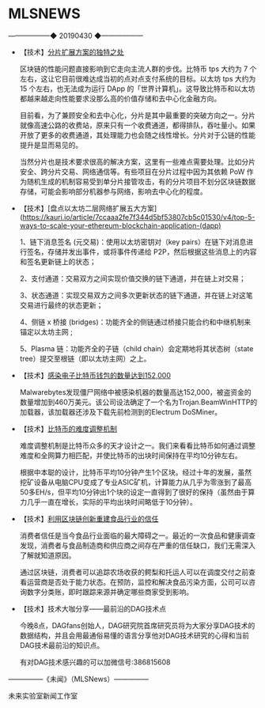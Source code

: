 # ​MLSNEWS
——————◆
20190430
◆——————

* 【技术】[分片扩展方案的独特之处](https://mp.weixin.qq.com/s?__biz=MzAwOTk1NjM0NQ==&mid=2247487043&idx=1&sn=fc2d14e7d4adcf82fae7cacfe529a71e&chksm=9b56f0d5ac2179c375b0e6a862ab6458c24042fdc09bc3bcd963c25e0362cd0d35a44ba63aa9&scene=0&xtrack=1)

  区块链的性能问题直接影响到它走向主流人群的步伐。比特币 tps 大约为 7 个左右，这让它目前很难达成当初的点对点支付系统的目标。以太坊 tps 大约为 15 个左右，也无法成为运行 DApp 的「世界计算机」。这导致比特币和以太坊都越来越走向性能要求没那么高的价值存储和去中心化金融方向。
 
  目前看，为了兼顾安全和去中心化，分片是其中最重要的突破方向之一。分片就像高速公路的收费站，原来只有一个收费通道，都得排队，吞吐量小。如果开放了更多的收费通道，其处理能力也会随之线性增长。分片对于公链的性能提升是显而易见的。
 
  当然分片也是技术要求很高的解决方案，这里有一些难点需要处理。比如分片安全、跨分片交易、网络通信等。有些项目在分片过程中因为其依赖 PoW 作为随机生成的机制容易受到单分片接管攻击，有的分片项目不划分区块链数据存储，可能会影响部分机器参与网络，影响去中心化的程度。
 
* 【技术】[盘点以太坊二层网络扩展五大方案](https://kauri.io/article/7ccaaa2fe7f344d5bf53807cb5c01530/v4/top-5-ways-to-scale-your-ethereum-blockchain-application-(dapp)

  1、链下消息签名 (元交易)：使用以太坊密钥对（key pairs）在链下对消息进行签名，存储并发出事件，或将事件传递给 P2P，然后根据这些消息上的内容和签名更新链上的状态；
  
  2、支付通道：交易双方之间实现价值交换的链下通道，并在链上对交易；

  3、状态通道：实现交易双方之间多次更新状态的链下通道，并在链上对这笔交易进行最终的状态更新；

  4、侧链 x 桥接 (bridges)：功能齐全的侧链通过桥接只能合约和中继机制来锚定以太坊主网 ;

  5、Plasma 链：功能齐全的子链（child chain）会定期地将其状态树（state tree）提交至根链（即以太坊主网）之上。
  
* 【技术】[感染电子比特币钱包的数量达到152,000](https://cointelegraph.com/news/number-of-infected-electrum-bitcoin-wallets-reaches-152-000)

  Malwarebytes发现僵尸网络中被感染机器的数量高达152,000，被盗资金的数量增加到460万美元。该公司设法确定了一个名为Trojan.BeamWinHTTP的加载器，该加载器还涉及下载先前检测到的Electrum DoSMiner。
  
* 【技术】[比特币的难度调整机制](https://mp.weixin.qq.com/s?__biz=MzUzNTg4MTE2MQ==&mid=2247483759&idx=1&sn=9a23ec39d979e009d1a2d4c04a5768f0&chksm=fafff5c9cd887cdfe55a97215ef82471e737636e832b2773ce8d6941f6449debee45346777e5&scene=0&xtrack=1)

  难度调整机制是比特币众多的天才设计之一。我们来看看比特币如何通过调整难度和全网算力相匹配，并使比特币的出块时间保持在平均10分钟左右。

  根据中本聪的设计，比特币平均10分钟产生1个区块。经过十年的发展，虽然挖矿设备从电脑CPU变成了专业ASIC矿机，计算能力从几乎为零涨到了最高50多EH/s，但平均10分钟出1个块的设定一直得到了很好的保持（虽然由于算力几乎一直在增长，实际的平均出块时间略低于10分钟）。
  
* 【技术】[利用区块链创新重建食品行业的信任](https://hackernoon.com/using-blockchain-innovation-to-rebuild-trust-in-the-food-industry-b0d752aca45)

  消费者信任是当今食品行业面临的最大障碍之一。最近的一次食品和健康调查发现，消费者与食品制造商和供应商之间存在严重的信任缺口，我们无需深入了解就知道原因。

  通过区块链，消费者可以追踪农场收获的鳄梨和托运人可以在调度交付之前查看运营商是否处于能力状态。在预防，监控和解决食品污染方面，公司可以咨询数字分类账，即时跟踪来源并确定哪些商家受到影响。
  
* 【技术】技术大咖分享——最前沿的DAG技术点

  今晚8点，DAGfans创始人，DAG研究院首席研究员将为大家分享DAG技术的数据结构，并且会用最通俗易懂的语言分享他对DAG技术研究的心得和当前DAG技术最前沿的知识点。

  有对DAG技术感兴趣的可以加微信号:386815608  
  

—————《未闻》（MLSNews）—————
 
 未来实验室新闻工作室

